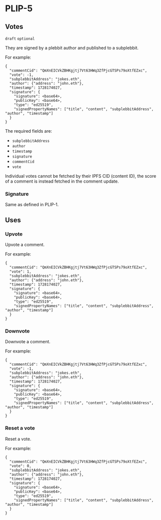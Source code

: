 PLIP-5
======

Votes
-----

`draft` `optional`

They are signed by a plebbit author and published to a subplebbit.

For example:

```jsonc
{
  "commentCid": "QmXnEICVkZBHKgjtj7Vt63HWq3ZfPjcGTSPs79oXtfEZxc",
  "vote": -1,
  "subplebbitAddress": "jokes.eth",
  "author": {"address": "john.eth"},
  "timestamp": 1728174027,
  "signature": {
    "signature": <base64>,
    "publicKey": <base64>,
    "type": "ed25519",
    "signedPropertyNames": ["title", "content", "subplebbitAddress", "author", "timestamp"]
  }
}
```

The required fields are:

- `subplebbitAddress`
- `author`
- `timestamp`
- `signature`
- `commentCid`
- `vote`

Individual votes cannot be fetched by their IPFS CID (content ID), the score of a comment is instead fetched in the comment update.

### Signature

Same as defined in PLIP-1.

## Uses

### Upvote

Upvote a comment.

For example:

```jsonc
{
  "commentCid": "QmXnEICVkZBHKgjtj7Vt63HWq3ZfPjcGTSPs79oXtfEZxc",
  "vote": 1,
  "subplebbitAddress": "jokes.eth",
  "author": {"address": "john.eth"},
  "timestamp": 1728174027,
  "signature": {
    "signature": <base64>,
    "publicKey": <base64>,
    "type": "ed25519",
    "signedPropertyNames": ["title", "content", "subplebbitAddress", "author", "timestamp"]
  }
}
```

### Downvote

Downvote a comment.

For example:

```jsonc
{
  "commentCid": "QmXnEICVkZBHKgjtj7Vt63HWq3ZfPjcGTSPs79oXtfEZxc",
  "vote": -1,
  "subplebbitAddress": "jokes.eth",
  "author": {"address": "john.eth"},
  "timestamp": 1728174027,
  "signature": {
    "signature": <base64>,
    "publicKey": <base64>,
    "type": "ed25519",
    "signedPropertyNames": ["title", "content", "subplebbitAddress", "author", "timestamp"]
  }
}
```

### Reset a vote

Reset a vote.

For example:

```jsonc
{
  "commentCid": "QmXnEICVkZBHKgjtj7Vt63HWq3ZfPjcGTSPs79oXtfEZxc",
  "vote": 0,
  "subplebbitAddress": "jokes.eth",
  "author": {"address": "john.eth"},
  "timestamp": 1728174027,
  "signature": {
    "signature": <base64>,
    "publicKey": <base64>,
    "type": "ed25519",
    "signedPropertyNames": ["title", "content", "subplebbitAddress", "author", "timestamp"]
  }
}
```
